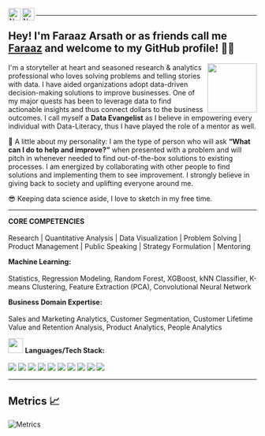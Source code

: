 <a href="https://www.linkedin.com/in/faraazarsath/">
  <img align="left" alt="Neil's LinkedIn" width="25px" src="https://cdn.jsdelivr.net/npm/simple-icons@v3/icons/linkedin.svg" />
</a> 
<a href="faraazarsath@gmail.com">
  <img align="left" alt="Neil's Email" width="25px" src="https://cdn.jsdelivr.net/npm/simple-icons@3.13.0/icons/gmail.svg" />
</a>

---
## <h2 align="left"> Hey! I'm Faraaz Arsath or as friends call me [**Faraaz**](https://www.linkedin.com/in/faraazarsath/) and welcome to my GitHub profile! 👋🏻

<img src="https://i.giphy.com/media/KzJkzjggfGN5Py6nkT/200.webp" width="100" align = "right">

I'm a storyteller at heart and seasoned research & analytics professional who loves solving problems and telling stories with data. I have aided organizations adopt data-driven decision-making solutions to improve businesses. One of my major quests has been to leverage data to find actionable insights and thus connect dollars to the business outcomes. I call myself a **Data Evangelist** as I believe in empowering every individual with Data-Literacy, thus I have played the role of a mentor as well.

🙂 A little about my personality: I am the type of person who will ask **“What can I do to help and improve?”** when presented with a problem and will pitch in whenever needed to find out-of-the-box solutions to existing processes. I am energized by collaborating with other people to find solutions and implementing them to see improvement. I strongly believe in giving back to society and uplifting everyone around me.

😎 Keeping data science aside, I love to sketch in my free time.
  
---

**CORE COMPETENCIES**<br/><br/>
Research | Quantitative Analysis | Data Visualization | Problem Solving | Product Management | Public Speaking | Strategy Formulation | Mentoring

**Machine Learning:** <br/><br/>
Statistics, Regression Modeling, Random Forest, XGBoost, kNN Classifier, K-means Clustering, Feature Extraction (PCA), Convolutional Neural Network

**Business Domain Expertise:**<br/><br/>
Sales and Marketing Analytics, Customer Segmentation, Customer Lifetime Value and Retention Analysis, Product Analytics, People Analytics
  
<img src="https://media.giphy.com/media/WUlplcMpOCEmTGBtBW/giphy.gif" width="30"> **Languages/Tech Stack:** <br/><br/>
<img src="https://img.shields.io/badge/Python-971901?style=for-the-badge&logo=python&logoColor=white"> 
<img src="https://img.shields.io/badge/Scikit_Learn-971901?style=for-the-badge&logo=scikit-learn&logoColor=white"> 
<img src="https://img.shields.io/badge/Numpy-971901?style=for-the-badge&logo=numpy&logoColor=white"> 
<img src="https://img.shields.io/badge/Pandas-971901?style=for-the-badge&logo=pandas&logoColor=white"> 
<img src="https://img.shields.io/badge/Keras-971901?style=for-the-badge&logo=Keras&logoColor=white"> 
<img src="https://img.shields.io/badge/TensorFlow-971901?style=for-the-badge&logo=TensorFlow&logoColor=white"> 
<img src="https://img.shields.io/badge/SQL-971901?style=for-the-badge&logo=MySQL&logoColor=white"> 
<img src="https://img.shields.io/badge/Tableau-971901?style=for-the-badge&logo=tableau&logoColor=white"> 
<img src="https://img.shields.io/badge/Microsoft_Excel-971901?style=for-the-badge&logo=microsoft-excel&logoColor=white">
<img src="https://img.shields.io/badge/Power_BI-971901?style=for-the-badge&logo=powerbi&logoColor=white">

---

## Metrics 📈

![Metrics](https://metrics.lecoq.io/ShantanilBagchi?template=classic&isocalendar=1&languages=1&achievements=1&isocalendar.duration=half-year&languages.limit=8&languages.threshold=0%25&languages.colors=github&languages.sections=most-used&languages.indepth=false&languages.analysis.timeout=15&languages.categories=markup%2C%20programming&languages.recent.categories=markup%2C%20programming&languages.recent.load=300&languages.recent.days=14&achievements.threshold=C&achievements.secrets=true&achievements.display=compact&achievements.limit=0&config.timezone=America%2FToronto) 
